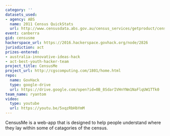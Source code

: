 ```yaml
---
category: ''
datasets_used:
- agency: ABS
  name: 2011 Census QuickStats
  url: http://www.censusdata.abs.gov.au/census_services/getproduct/census/2011/quickstat/0?opendocument&navpos=220
event: canberra
gid: censusme
hackerspace_url: https://2016.hackerspace.govhack.org/node/2826
jurisdiction: act
prizes-entered:
- australia-innovative-ideas-hack
- act-best-youth-hacker-team
project_title: CensusMe
project_url: http://cgscomputing.com/1801/home.html
repo:
  name: GovHack
  type: google-drive
  url: https://drive.google.com/open?id=0B_8SdarIVHnYNm1NaFlqUW1TTk0
team_name: ryantom
video:
  type: youtube
  url: https://youtu.be/5xqzRbHbYmM
---
```


CensusMe is a web-app that is designed to help people understand where they lay within some of catagories of the census.